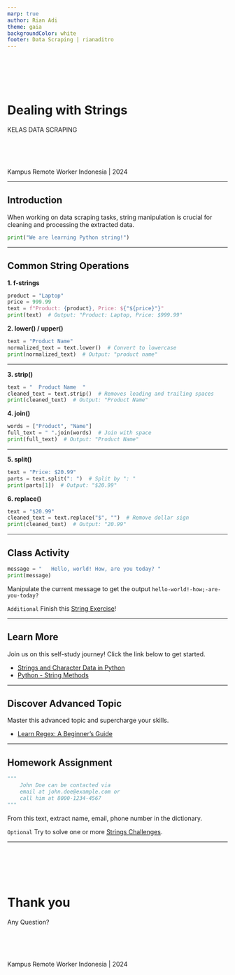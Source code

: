 ```yaml
---
marp: true
author: Rian Adi
theme: gaia
backgroundColor: white
footer: Data Scraping | rianaditro
---
```

<!-- _backgroundColor: grey -->
<!-- _color: white -->
<!-- _paginate: skip -->
<br>
<br>
<br>
<br>

# Dealing with Strings
KELAS DATA SCRAPING
<!-- <br> -->
<br>
<br>
<br>

Kampus Remote Worker Indonesia | 2024

---
<!-- paginate: true -->
## Introduction
When working on data scraping tasks, string manipulation is crucial for cleaning and processing the extracted data.

```python
print("We are learning Python string!")
```

---
## Common String Operations
**1. f-strings**
```python
product = "Laptop"
price = 999.99
text = f"Product: {product}, Price: ${"${price}"}"
print(text)  # Output: "Product: Laptop, Price: $999.99"
```
**2. lower() / upper()**
```python
text = "Product Name"
normalized_text = text.lower()  # Convert to lowercase
print(normalized_text)  # Output: "product name"
```
---
**3. strip()**
```python
text = "  Product Name  "
cleaned_text = text.strip()  # Removes leading and trailing spaces
print(cleaned_text)  # Output: "Product Name"
```
**4. join()**
```python
words = ["Product", "Name"]
full_text = " ".join(words)  # Join with space
print(full_text)  # Output: "Product Name"
```
---
**5. split()**
```python
text = "Price: $20.99"
parts = text.split(": ")  # Split by ": "
print(parts[1])  # Output: "$20.99"
```
**6. replace()**
```python
text = "$20.99"
cleaned_text = text.replace("$", "")  # Remove dollar sign
print(cleaned_text)  # Output: "20.99"
```
---
## Class Activity
```python
message = "   Hello, world! How, are you today? "
print(message)
```
Manipulate the current message to get the output `hello-world!-how;-are-you-today?`

`Additional` Finish this [String Exercise](https://www.w3schools.com/python/exercise.asp?x=xrcise_strings_modify1)!

---
## Learn More
Join us on this self-study journey! Click the link below to get started.
- [Strings and Character Data in Python](https://realpython.com/python-strings)
- [Python - String Methods](https://www.w3schools.com/python/python_strings_methods.asp)

---
## Discover Advanced Topic
Master this advanced topic and supercharge your skills.
- [Learn Regex: A Beginner’s Guide](https://www.sitepoint.com/learn-regex/)

---
## Homework Assignment
```python
"""
    John Doe can be contacted via 
    email at john.doe@example.com or 
    call him at 8000-1234-4567
"""
```
From this text, extract name, email, phone number in the dictionary.

`Optional` Try to solve one or more [Strings Challenges](https://www.hackerrank.com/domains/python/py-strings/difficulty/2).

---
<!-- _backgroundColor: grey -->
<!-- _color: white -->
<!-- _paginate: false -->
<br>
<br>
<br>
<br>

# Thank you
Any Question?
<!-- <br> -->
<br>
<br>
<br>

Kampus Remote Worker Indonesia | 2024

